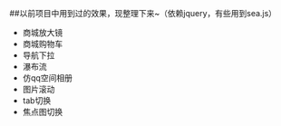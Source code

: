 ##以前项目中用到过的效果，现整理下来~（依赖jquery，有些用到sea.js）
 * 商城放大镜
 * 商城购物车
 * 导航下拉
 * 瀑布流
 * 仿qq空间相册
 * 图片滚动
 * tab切换
 * 焦点图切换
 
